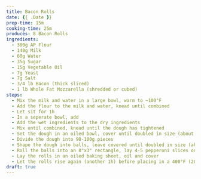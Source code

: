 ```yaml
---
title: Bacon Rolls
date: {{ .Date }}
prep-time: 15m
cooking-time: 25m
produces: 8 Bacon Rolls
ingredients:
  - 300g AP Flour
  - 140g Milk
  - 60g Water
  - 35g Sugar
  - 15g Vegetable Oil
  - 7g Yeast
  - 7g Salt
  - 3/4 lb Bacon (thick sliced)
  - 1 lb Whole Fat Mozzarella (shredded or cubed)
steps:
  - Mix the milk and water in a large bowl, warm to ~100°F
  - Add the flour to the milk and water, knead until combined
  - Let sit for 1h
  - In a seperate bowl, add 
  - Add the wet ingredients to the dry ingredients
  - Mix until combined, knead until the dough has tightened
  - Set the dough in an oiled bowl, cover until doubled in size (about 1h 30m in a 70°F house)
  - Divide the dough into 90-100g pieces
  - Shape the dough into balls, leave covered until doubled in size (about 1h in a 70°F house)
  - Roll the balls into an 8"x3" rectangle, lay 4-5 pepperoni slices on top, roll into logs
  - Lay the rolls in an oiled baking sheet, oil and cover
  - Let the rolls rise again (another 1h) before placing in a 400°F (200°C) oven for 25m
draft: true
---
```

